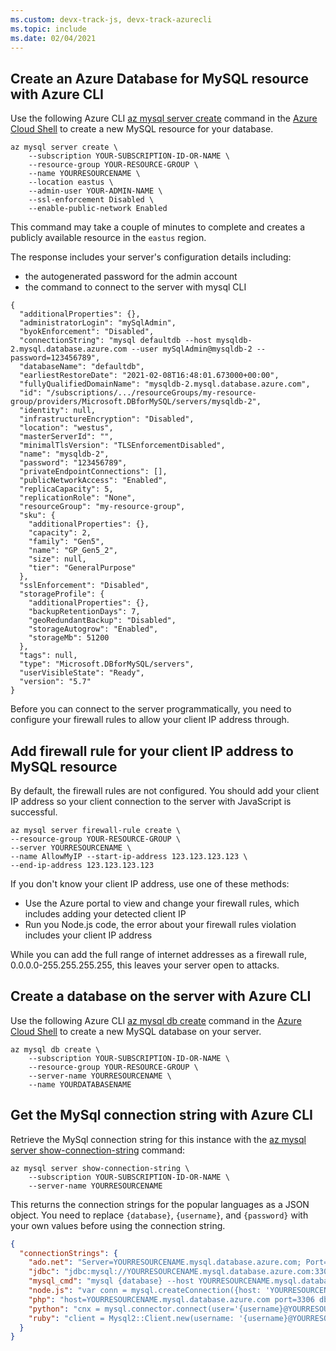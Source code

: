 ```yaml
---
ms.custom: devx-track-js, devx-track-azurecli
ms.topic: include
ms.date: 02/04/2021
---
```



## Create an Azure Database for MySQL resource with Azure CLI

Use the following Azure CLI [az mysql server create](/cli/azure/mysql/server#az_mysql_server_create) command in the [Azure Cloud Shell](https://shell.azure.com) to create a new MySQL resource for your database. 

```azurecli
az mysql server create \
    --subscription YOUR-SUBSCRIPTION-ID-OR-NAME \
    --resource-group YOUR-RESOURCE-GROUP \
    --name YOURRESOURCENAME \
    --location eastus \
    --admin-user YOUR-ADMIN-NAME \
    --ssl-enforcement Disabled \
    --enable-public-network Enabled 
```

This command may take a couple of minutes to complete and creates a publicly available resource in the `eastus` region. 

The response includes your server's configuration details including: 
* the autogenerated password for the admin account
* the command to connect to the server with mysql CLI

```text
{
  "additionalProperties": {},
  "administratorLogin": "mySqlAdmin",
  "byokEnforcement": "Disabled",
  "connectionString": "mysql defaultdb --host mysqldb-2.mysql.database.azure.com --user mySqlAdmin@mysqldb-2 --password=123456789",
  "databaseName": "defaultdb",
  "earliestRestoreDate": "2021-02-08T16:48:01.673000+00:00",
  "fullyQualifiedDomainName": "mysqldb-2.mysql.database.azure.com",
  "id": "/subscriptions/.../resourceGroups/my-resource-group/providers/Microsoft.DBforMySQL/servers/mysqldb-2",
  "identity": null,
  "infrastructureEncryption": "Disabled",
  "location": "westus",
  "masterServerId": "",
  "minimalTlsVersion": "TLSEnforcementDisabled",
  "name": "mysqldb-2",
  "password": "123456789",
  "privateEndpointConnections": [],
  "publicNetworkAccess": "Enabled",
  "replicaCapacity": 5,
  "replicationRole": "None",
  "resourceGroup": "my-resource-group",
  "sku": {
    "additionalProperties": {},
    "capacity": 2,
    "family": "Gen5",
    "name": "GP_Gen5_2",
    "size": null,
    "tier": "GeneralPurpose"
  },
  "sslEnforcement": "Disabled",
  "storageProfile": {
    "additionalProperties": {},
    "backupRetentionDays": 7,
    "geoRedundantBackup": "Disabled",
    "storageAutogrow": "Enabled",
    "storageMb": 51200
  },
  "tags": null,
  "type": "Microsoft.DBforMySQL/servers",
  "userVisibleState": "Ready",
  "version": "5.7"
}
```

Before you can connect to the server programmatically, you need to configure your firewall rules to allow your client IP address through. 

## Add firewall rule for your client IP address to MySQL resource

By default, the firewall rules are not configured. You should add your client IP address so your client connection to the server with JavaScript is successful.

```azurecli
az mysql server firewall-rule create \
--resource-group YOUR-RESOURCE-GROUP \
--server YOURRESOURCENAME \
--name AllowMyIP --start-ip-address 123.123.123.123 \
--end-ip-address 123.123.123.123
```

If you don't know your client IP address, use one of these methods:
* Use the Azure portal to view and change your firewall rules, which includes adding your detected client IP
* Run you Node.js code, the error about your firewall rules violation includes your client IP address

While you can add the full range of internet addresses as a firewall rule, 0.0.0.0-255.255.255.255, this leaves your server open to attacks. 

## Create a database on the server with Azure CLI

Use the following Azure CLI [az mysql db create](/cli/azure/mysql/db#az_mysql_db_create) command in the [Azure Cloud Shell](https://shell.azure.com) to create a new MySQL database on your server. 

```azurecli
az mysql db create \
    --subscription YOUR-SUBSCRIPTION-ID-OR-NAME \
    --resource-group YOUR-RESOURCE-GROUP \
    --server-name YOURRESOURCENAME \
    --name YOURDATABASENAME
```


## Get the MySql connection string with Azure CLI

Retrieve the MySql connection string for this instance with the [az mysql server show-connection-string](/cli/azure/mysql/server#az_mysql_server_show_connection_string) command:

```azurecli
az mysql server show-connection-string \
    --subscription YOUR-SUBSCRIPTION-ID-OR-NAME \
    --server-name YOURRESOURCENAME
```

This returns the connection strings for the popular languages as a JSON object. You need to replace `{database}`, `{username}`, and `{password}` with your own values before using the connection string. 

```json
{
  "connectionStrings": {
    "ado.net": "Server=YOURRESOURCENAME.mysql.database.azure.com; Port=3306; Database={database}; Uid={username}@YOURRESOURCENAME; Pwd={password}",
    "jdbc": "jdbc:mysql://YOURRESOURCENAME.mysql.database.azure.com:3306/{database}?user={username}@YOURRESOURCENAME&password={password}",
    "mysql_cmd": "mysql {database} --host YOURRESOURCENAME.mysql.database.azure.com --user {username}@YOURRESOURCENAME --password={password}",
    "node.js": "var conn = mysql.createConnection({host: 'YOURRESOURCENAME.mysql.database.azure.com', user: '{username}@YOURRESOURCENAME',password: {password}, database: {database}, port: 3306});",
    "php": "host=YOURRESOURCENAME.mysql.database.azure.com port=3306 dbname={database} user={username}@YOURRESOURCENAME password={password}",
    "python": "cnx = mysql.connector.connect(user='{username}@YOURRESOURCENAME', password='{password}', host='YOURRESOURCENAME.mysql.database.azure.com', port=3306, database='{database}')",
    "ruby": "client = Mysql2::Client.new(username: '{username}@YOURRESOURCENAME', password: '{password}', database: '{database}', host: 'YOURRESOURCENAME.mysql.database.azure.com', port: 3306)"
  }
}
``` 
